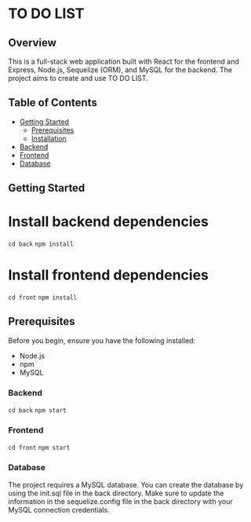 # TO DO LIST

## Overview

This is a full-stack web application built with React for the frontend and Express, Node.js, Sequelize (ORM), and MySQL for the backend. The project aims to create and use TO DO LIST.

## Table of Contents

- [Getting Started](#getting-started)
  - [Prerequisites](#prerequisites)
  - [Installation](#installation)
- [Backend](#backend)
- [Frontend](#frontend)
- [Database](#database)

## Getting Started

# Install backend dependencies

`cd back`
`npm install`

# Install frontend dependencies

`cd front`
`npm install`

## Prerequisites

Before you begin, ensure you have the following installed:

- Node.js
- npm
- MySQL

### Backend

`cd back`
`npm start`

### Frontend

`cd front`
`npm start`

### Database

The project requires a MySQL database. You can create the database by using the init.sql file in the back directory. Make sure to update the information in the sequelize.config file in the back directory with your MySQL connection credentials.
